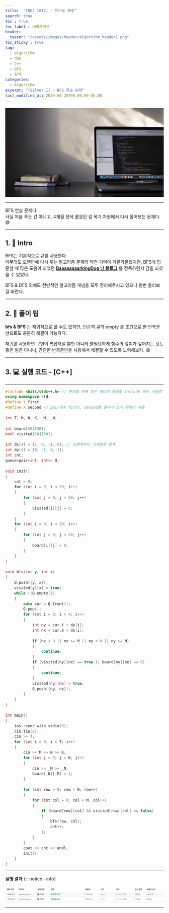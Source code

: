 ```yaml
---
title:  "[BOJ 1012] - 유기농 배추"
search: true
toc : true
toc_label : 네비게이션
header:
  teaser: "/assets/images/header/algorithm_header1.png"
toc_sticky : true
tag:
  - algorithm
  - 백준
  - C++
  - BFS
  - 탐색
categories:
  - Algorithm
excerpt: "[Silver I] - BFS 연습 문제"
last_modified_at: 2020-04-20T08:06:00-05:00
---
```


<img src = "/assets/images/header/algorithm_header1.png"/>

---

BFS 연습 문제다.   
사실 처음 푸는 건 아니고, 4개월 전에 풀었던 걸 복기 차원에서 다시 풀어보는 문제다. 😄  

---

## 1. 🦄 Intro

BFS는 기본적으로 큐를 사용한다.   
아무래도 오랜만에 다시 푸는 알고리즘 문제라 약간 기억이 가물가물했지만, BFS에 입문할 때 많은 도움이 되었던 [**BaaaaaaaarkingDog 님 블로그**](https://blog.encrypted.gg/729) 를 정독하면서 감을 되찾을 수 있었다.   

BFS & DFS 외에도 전반적인 알고리즘 개념을 모두 정리해주시고 있으니 한번 들러보길 바란다.   

---

## 2. 🚅 풀이 팁   
**bfs & BFS** 는 재귀적으로 풀 수도 있지만, 단순히 큐의 empty 를 조건으로 한 반복문만으로도 충분히 해결이 가능하다.   

재귀를 사용하면 구현이 복잡해질 뿐만 아니라 불필요하게 함수의 깊이가 깊어지는 것도 좋은 일은 아니니, 간단한 반복문만을 사용해서 해결할 수 있도록 노력해보자. 😃  

---

## 3. 💻 실행 코드 - [C++]

---

``` cpp
#include <bits/stdc++.h> // 편의를 위해 모든 헤더의 묶음을 include 해서 사용함
using namespace std;
#define Y first
#define X second // pair에서 first, second를 줄여서 쓰기 위해서 사용

int T, M, N, K, _M, _N;

int board[50][50];
bool visited[50][50];

int dx[4] = {1, 0, -1, 0}; // 오른쪽부터 시계방향 탐색
int dy[4] = {0, -1, 0, 1};
int cnt;
queue<pair<int, int>> Q;

void init()
{
    cnt = 0;
    for (int i = 0; i < 50; i++)
    {
        for (int j = 0; j < 50; j++)
        {
            visited[i][j] = 0;
        }
    }
    for (int i = 0; i < 50; i++)
    {
        for (int j = 0; j < 50; j++)
        {
            board[i][j] = 0;
        }
    }
}

void bfs(int y, int x)
{
    Q.push({y, x});
    visited[y][x] = true;
    while (!Q.empty())
    {
        auto cur = Q.front();
        Q.pop();
        for (int i = 0; i < 4; i++)
        {
            int ny = cur.Y + dy[i];
            int nx = cur.X + dx[i];

            if (nx < 0 || nx >= M || ny < 0 || ny >= N)
            {
                continue;
            }
            if (visited[ny][nx] == true || board[ny][nx] == 0)
            {
                continue;
            }
            visited[ny][nx] = true;
            Q.push({ny, nx});
        }
    }
}

int main()
{
    ios::sync_with_stdio(0);
    cin.tie(0);
    cin >> T;
    for (int i = 0; i < T; i++)
    {
        cin >> M >> N >> K;
        for (int j = 0; j < K; j++)
        {
            cin >> _M >> _N;
            board[_N][_M] = 1;
        }

        for (int row = 0; row < N; row++)
        {
            for (int col = 0; col < M; col++)
            {
                if (board[row][col] && visited[row][col] == false)
                {
                    bfs(row, col);
                    cnt++;
                };
            }
        }
        cout << cnt << endl;
        init();
    }
}
```

---

**실행 결과**
{: .notice--info}

<img src = "/assets/images/2020-04-20-[1012]-유기농-배추/result.PNG" />

---
